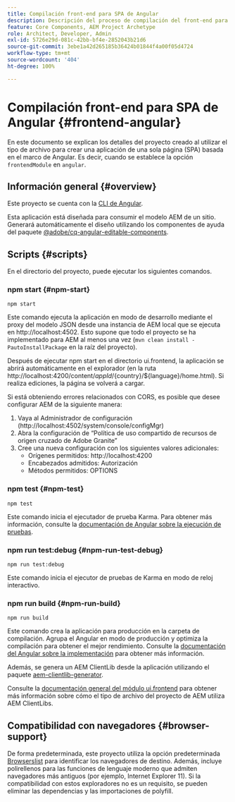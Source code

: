 ```yaml
---
title: Compilación front-end para SPA de Angular
description: Descripción del proceso de compilación del front-end para proyectos de SPA basados en Angular
feature: Core Components, AEM Project Archetype
role: Architect, Developer, Admin
exl-id: 5726e29d-081c-42bb-bf4e-2852043b21d6
source-git-commit: 3ebe1a42d265185b36424b01844f4a00f05d4724
workflow-type: tm+mt
source-wordcount: '404'
ht-degree: 100%

---
```


# Compilación front-end para SPA de Angular {#frontend-angular}

En este documento se explican los detalles del proyecto creado al utilizar el tipo de archivo para crear una aplicación de una sola página (SPA) basada en el marco de Angular. Es decir, cuando se establece la opción `frontendModule` en `angular`.

## Información general {#overview}

Este proyecto se cuenta con la [CLI de Angular](https://github.com/angular/angular-cli).

Esta aplicación está diseñada para consumir el modelo AEM de un sitio. Generará automáticamente el diseño utilizando los componentes de ayuda del paquete [@adobe/cq-angular-editable-components](https://www.npmjs.com/package/@adobe/cq-angular-editable-components).

## Scripts {#scripts}

En el directorio del proyecto, puede ejecutar los siguientes comandos.

### npm start {#npm-start}

```
npm start
```

Este comando ejecuta la aplicación en modo de desarrollo mediante el proxy del modelo JSON desde una instancia de AEM local que se ejecuta en http://localhost:4502. Esto supone que todo el proyecto se ha implementado para AEM al menos una vez (`mvn clean install -PautoInstallPackage` en la raíz del proyecto).

Después de ejecutar npm start en el directorio ui.frontend, la aplicación se abrirá automáticamente en el explorador (en la ruta http://localhost:4200/content/${appId}/${country}/${language}/home.html). Si realiza ediciones, la página se volverá a cargar.

Si está obteniendo errores relacionados con CORS, es posible que desee configurar AEM de la siguiente manera:

1. Vaya al Administrador de configuración (http://localhost:4502/system/console/configMgr)
1. Abra la configuración de “Política de uso compartido de recursos de origen cruzado de Adobe Granite”
1. Cree una nueva configuración con los siguientes valores adicionales:
   * Orígenes permitidos: http://localhost:4200
   * Encabezados admitidos: Autorización
   * Métodos permitidos: OPTIONS

### npm test {#npm-test}

```shell
npm test
```

Este comando inicia el ejecutador de prueba Karma. Para obtener más información, consulte la [documentación de Angular sobre la ejecución de pruebas](https://angular.io/guide/testing).

### npm run test:debug {#npm-run-test-debug}

```shell
npm run test:debug
```

Este comando inicia el ejecutor de pruebas de Karma en modo de reloj interactivo.

### npm run build {#npm-run-build}

```shell
npm run build
```

Este comando crea la aplicación para producción en la carpeta de compilación. Agrupa el Angular en modo de producción y optimiza la compilación para obtener el mejor rendimiento. Consulte la [documentación del Angular sobre la implementación](https://angular.io/guide/deployment) para obtener más información.

Además, se genera un AEM ClientLib desde la aplicación utilizando el paquete [aem-clientlib-generator](https://github.com/wcm-io-frontend/aem-clientlib-generator).

Consulte la [documentación general del módulo ui.frontend](uifrontend.md#clientlibs) para obtener más información sobre cómo el tipo de archivo del proyecto de AEM utiliza AEM ClientLibs.

## Compatibilidad con navegadores {#browser-support}

De forma predeterminada, este proyecto utiliza la opción predeterminada [Browserslist](https://github.com/browserslist/browserslist) para identificar los navegadores de destino. Además, incluye polirellenos para las funciones de lenguaje moderno que admiten navegadores más antiguos (por ejemplo, Internet Explorer 11). Si la compatibilidad con estos exploradores no es un requisito, se pueden eliminar las dependencias y las importaciones de polyfill.
